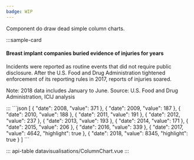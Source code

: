 ```yaml
---
badge: WIP
---
```


Component do draw dead simple column charts.

:::sample-card
<div class="m-4">
  <h4>Breast implant companies buried evidence of injuries for years</h4>
  <p class="text-muted">
    Incidents were reported as routine events that did not require public disclosure. After the U.S. Food and Drug Administration tightened enforcement of its reporting rules in 2017, reports of injuries soared.
  </p>
  <column-chart :data="data" class="my-4"></column-chart>
  <p class="text-muted small">
    Note: 2018 data includes January to June. Source: U.S. Food and Drug Administration, ICIJ analysis
  </p>
</div>
:::

<collapsible-block label="Show the data structure">
```json
[
  {
    "date": 2008,
    "value": 371
  },
  {
    "date": 2009,
    "value": 187
  },
  {
    "date": 2010,
    "value": 188
  },
  {
    "date": 2011,
    "value": 191
  },
  {
    "date": 2012,
    "value": 237
  },
  {
    "date": 2013,
    "value": 193
  },
  {
    "date": 2014,
    "value": 171
  },
  {
    "date": 2015,
    "value": 206
  },
  {
    "date": 2016,
    "value": 339
  },
  {
    "date": 2017,
    "value": 4642,
    "highlight": true
  },
  {
    "date": 2018,
    "value": 8345,
    "highlight": true
  }
]
```
</collapsible-block>

::: api-table datavisualisations/ColumnChart.vue :::

<script>
  export default {
    data () {
      return {
        data: [
          {
            "date": 2008,
            "value": 371
          },
          {
            "date": 2009,
            "value": 187
          },
          {
            "date": 2010,
            "value": 188
          },
          {
            "date": 2011,
            "value": 191
          },
          {
            "date": 2012,
            "value": 237
          },
          {
            "date": 2013,
            "value": 193
          },
          {
            "date": 2014,
            "value": 171
          },
          {
            "date": 2015,
            "value": 206
          },
          {
            "date": 2016,
            "value": 339
          },
          {
            "date": 2017,
            "value": 4642,
            "highlight": true
          },
          {
            "date": 2018,
            "value": 8345,
            "highlight": true
          }
        ]
      }
    }
  }
</script>
